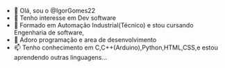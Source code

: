 - 👋 Olá, sou o  @IgorGomes22
- 👀 Tenho interesse em  Dev software
- 🌱 Formado em Automação Industrial(Técnico) e stou cursando Engenharia de software,
- 💞️ Adoro programação e area de desenvolvimento
- 📫 Tenho conhecimento em C,C++(Arduino),Python,HTML,CSS,e estou aprendendo outras linguagens...

<!---
IgorGomes22/IgorGomes22 is a ✨ special ✨ repository because its `README.md` (this file) appears on your GitHub profile.
You can click the Preview link to take a look at your changes.
--->
